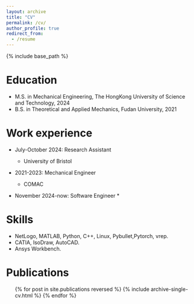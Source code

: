 ```yaml
---
layout: archive
title: "CV"
permalink: /cv/
author_profile: true
redirect_from:
  - /resume
---
```


{% include base_path %}

Education
======
* M.S. in Mechanical Engineering, The HongKong University of Science and Technology, 2024
* B.S. in Theoretical and Applied Mechanics, Fudan University, 2021

Work experience
======
* July-October 2024: Research Assistant
  * University of Bristol

* 2021-2023: Mechanical Engineer
  * COMAC

* November 2024-now: Software Engineer
  * 
  
Skills
======
* NetLogo, MATLAB, Python, C++, Linux, Pybullet,Pytorch, vrep.
* CATIA, IsoDraw, AutoCAD.
* Ansys Workbench.

Publications
======
  <ul>{% for post in site.publications reversed %}
    {% include archive-single-cv.html %}
  {% endfor %}</ul>
  

